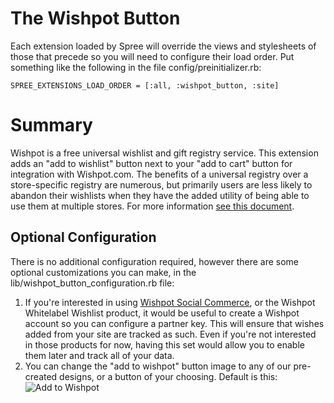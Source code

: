The Wishpot Button
======

Each extension loaded by Spree will override the views and stylesheets of those that precede so you will need to configure their load order. Put something like the following in the file config/preinitializer.rb:

    SPREE_EXTENSIONS_LOAD_ORDER = [:all, :wishpot_button, :site]

Summary
=======

Wishpot is a free universal wishlist and gift registry service. This extension adds an "add to wishlist" button next to your "add to cart" button for integration with Wishpot.com.  The benefits of a universal registry over a store-specific registry are numerous, but primarily users are less likely to abandon their wishlists when they have the added utility of being able to use them at multiple stores. For more information [see this document](http://bit.ly/addtowishpotbutton).


Optional Configuration
--------

There is no additional configuration required, however there are some optional customizations you can make, in the lib/wishpot_button_configuration.rb file:

1. If you're interested in using [Wishpot Social Commerce](http://www.wishpot.com/social-commerce), or the Wishpot Whitelabel Wishlist product, it would be useful to create a Wishpot account so you can configure a partner key.  This will ensure that wishes added from your site are tracked as such.  Even if you're not interested in those products for now, having this set would allow you to enable them later and track all of your data.
2. You can change the "add to wishpot" button image to any of our pre-created designs, or a button of your choosing. Default is this: ![Add to Wishpot](http://www.wishpot.com/img/buttons/addtowishpot139px26px.png)


